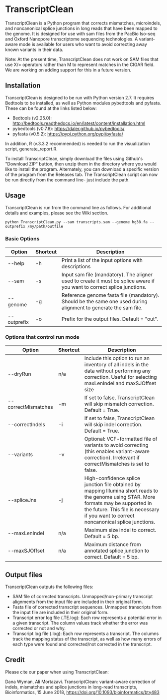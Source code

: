 # TranscriptClean
TranscriptClean is a Python program that corrects mismatches, microindels, and noncanonical splice junctions in long reads that have been mapped to the genome. It is designed for use with sam files from the PacBio Iso-seq and Oxford Nanopore transcriptome sequencing technologies. A variant-aware mode is available for users who want to avoid correcting away known variants in their data.

Note: At the present time, TranscriptClean does not work on SAM files that use X/= operators rather than M to represent matches in the CIGAR field. We are working on adding support for this in a future version. 

## Installation
TranscriptClean is designed to be run with Python version 2.7. It requires Bedtools to be installed, as well as Python modules pybedtools and pyfasta. These can be found at the links listed below:
* Bedtools (v2.25.0): http://bedtools.readthedocs.io/en/latest/content/installation.html
* pybedtools (v0.7.8): https://daler.github.io/pybedtools/
* pyfasta (v0.5.2): https://pypi.python.org/pypi/pyfasta/

In addition, R (v.3.3.2 recommended) is needed to run the visualization script, generate_report.R.

To install TranscriptClean, simply download the files using Github's "Download ZIP" button, then unzip them in the directory where you would like to install the program. Alternately, you can download a specific version of the program from the Releases tab. The TranscriptClean script can now be run directly from the command line- just include the path. 

## Usage 
TranscriptClean is run from the command line as follows. For additional details and examples, please see the Wiki section.

`python TranscriptClean.py --sam transcripts.sam --genome hg38.fa --outprefix /my/path/outfile`


### Basic Options
| Option            | Shortcut  | Description
|------------------ | --------- | ----------------------------------------------------------------------------------------------------------------------- 
| --help            | -h        | Print a list of the input options with descriptions
| --sam 	    | -s        | Input sam file (mandatory). The aligner used to create it must be splice aware if you want to correct splice junctions.
| --genome          | -g        | Reference genome fasta file (mandatory). Should be the same one used during alignment to generate the sam file.
| --outprefix       | -o        | Prefix for the output files. Default = "out".

### Options that control run mode
| Option              | Shortcut  | Description
|-------------------- | --------- | ---------------------------------------------------------------------------------------------------------------------
| --dryRun            | n/a       | Include this option to run an inventory of all indels in the data without performing any correction. Useful for selecting maxLenIndel and maxSJOffset size
| --correctMismatches | -m        | If set to false, TranscriptClean will skip mismatch correction. Default = True.
| --correctIndels     | -i        | If set to false, TranscriptClean will skip indel correction. Default = True.
| --variants          | -v        | Optional: VCF-formatted file of variants to avoid correcting (this enables variant-aware correction). Irrelevant if correctMismatches is set to false. 
| --spliceJns         | -j        | High-confidence splice junction file obtained by mapping Illumina short reads to the genome using STAR. More formats may be supported in the future. This file is necessary if you want to correct noncanonical splice junctions.
| --maxLenIndel       | n/a       | Maximum size indel to correct. Default = 5 bp.
| --maxSJOffset       | n/a       | Maximum distance from annotated splice junction to correct. Default = 5 bp.         

## Output files
TranscriptClean outputs the following files:
* SAM file of corrected transcripts. Unmapped/non-primary transcript alignments from the input file are included in their original form.
* Fasta file of corrected transcript sequences. Unmapped transcripts from the input file are included in their original form.
* Transcript error log file (.TE.log): Each row represents a potential error in a given transcript. The column values track whether the error was corrected or not and why.
* Transcript log file (.log): Each row represents a transcript. The columns track the mapping status of the transcript, as well as how many errors of each type were found and corrected/not corrected in the transcript.

## Credit
Please cite our paper when using TranscriptClean:

Dana Wyman, Ali Mortazavi. TranscriptClean: variant-aware correction of indels, mismatches and splice junctions in long-read transcripts, Bioinformatics, 15 June 2018, https://doi.org/10.1093/bioinformatics/bty483


